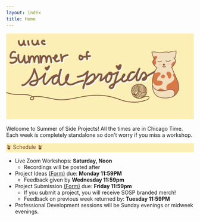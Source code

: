 ```yaml
---
layout: index
title: Home
---
```

<style>
.highlight { 
    background-color: #fcefb5;
    color: #784228;
}
</style>

![SOSP banner image](assets/banner.jpg)

Welcome to Summer of Side Projects! All the times are in Chicago Time. Each week is completely standalone so don't worry if you miss a workshop.

<div class="highlight">🪴 Schedule 🪴</div>

- Live Zoom Workshops: **Saturday, Noon**
  - Recordings will be posted after
- Project Ideas <a href = "https://forms.gle/zT5aPyuoUscx6ix39">(Form)</a> due: **Monday 11:59PM**
  - Feedback given by **Wednesday 11:59pm**
- Project Submission <a href = "https://forms.gle/3wtS8JA1BeoXMvE19">(Form)</a> due: **Friday 11:59pm**
  - If you submit a project, you will receive SOSP branded merch!
  - Feedback on previous week returned by: **Tuesday 11:59PM**
- Professional Development sessions will be Sunday evenings or midweek evenings.
